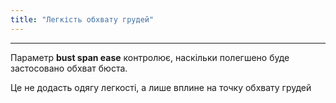 ```yaml
---
title: "Легкість обхвату грудей"
---
```


***

Параметр **bust span ease** контролює, наскільки полегшено буде застосовано обхват бюста.

<Note>Це не додасть одягу легкості, а лише вплине на точку обхвату грудей</Note>




